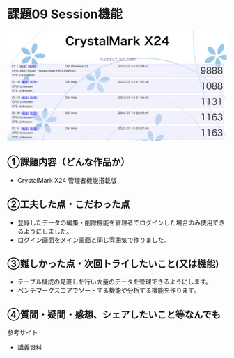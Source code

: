 # 課題09 Session機能

![実行画面](images/kadai09.png) 

## ①課題内容（どんな作品か）
- CrystalMark X24 管理者機能搭載版

## ②工夫した点・こだわった点
- 登録したデータの編集・削除機能を管理者でログインした場合のみ使用できるようにしました。
- ログイン画面をメイン画面と同じ雰囲気で作りました。

## ③難しかった点・次回トライしたいこと(又は機能)
- テーブル構成の見直しを行い大量のデータを管理できるようにします。
- ベンチマークスコアでソートする機能や分析する機能を作ります。

## ④質問・疑問・感想、シェアしたいこと等なんでも
参考サイト
- 講義資料
